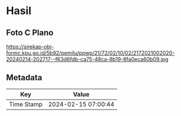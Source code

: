 # Hasil

## Foto C Plano

https://sirekap-obj-formc.kpu.go.id/5b92/pemilu/ppwp/21/72/02/10/02/2172021002020-20240214-202717--f63d6fdb-ca75-48ca-8b19-8fa0eca60b09.jpg


## Metadata

| Key        | Value               |
| ---------- | ------------------- |
| Time Stamp | 2024-02-15 07:00:44 |



